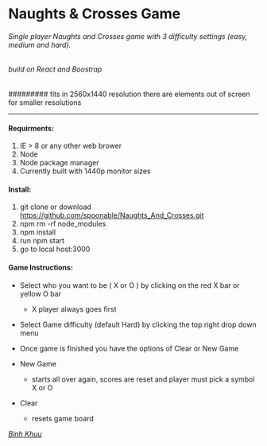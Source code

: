 Naughts & Crosses Game
=======
###### Single player Naughts and Crosses game with 3 difficulty settings (easy, medium and hard).
###### build on React and Boostrap

######### fits in 2560x1440 resolution there are elements out of screen for smaller resolutions
____________
#### Requirments:
  1. IE > 8 or any other web brower
  2. Node 
  3. Node package manager
  4. Currently built with 1440p monitor sizes
#### Install:
  1. git clone or download https://github.com/spoonable/Naughts_And_Crosses.git
  2. npm rm -rf node_modules
  3. npm install
  4. run npm start
  5. go to local host:3000

#### Game Instructions:
  * Select who you want to be ( X or O ) by clicking on the red X bar or yellow O bar
    * X player always goes first
  * Select Game difficulty (default Hard) by clicking the top right drop down menu
  
  * Once game is finished you have the options of Clear or New Game
   * New Game 
      * starts all over again, scores are reset and player must pick a symbol X or O
   * Clear
      * resets game board

 *[Binh Khuu](https://github.com/spoonable)*

